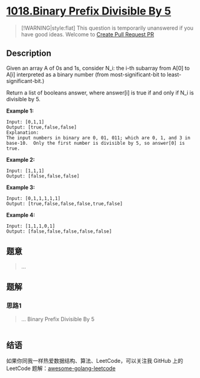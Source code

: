 # [1018.Binary Prefix Divisible By 5][title]

> [!WARNING|style:flat]
> This question is temporarily unanswered if you have good ideas. Welcome to [Create Pull Request PR](https://github.com/kylesliu/awesome-golang-leetcode)

## Description

Given an array A of 0s and 1s, consider N_i: the i-th subarray from A[0] to A[i] interpreted as a binary number (from most-significant-bit to least-significant-bit.)

Return a list of booleans answer, where answer[i] is true if and only if N_i is divisible by 5.

**Example 1:**

```
Input: [0,1,1]
Output: [true,false,false]
Explanation:
The input numbers in binary are 0, 01, 011; which are 0, 1, and 3 in base-10.  Only the first number is divisible by 5, so answer[0] is true.
```

**Example 2:**

```
Input: [1,1,1]
Output: [false,false,false]
```

**Example 3:**

```
Input: [0,1,1,1,1,1]
Output: [true,false,false,false,true,false]
```

**Example 4:**

```
Input: [1,1,1,0,1]
Output: [false,false,false,false,false]
```

## 题意
> ...

## 题解

### 思路1
> ...
Binary Prefix Divisible By 5
```go
```


## 结语

如果你同我一样热爱数据结构、算法、LeetCode，可以关注我 GitHub 上的 LeetCode 题解：[awesome-golang-leetcode][me]

[title]: https://leetcode.com/problems/binary-prefix-divisible-by-5/
[me]: https://github.com/kylesliu/awesome-golang-leetcode
